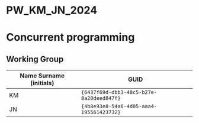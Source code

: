 # PW_KM_JN_2024
# Concurrent programming

## Working Group

| Name Surname (initials) | GUID                                     |
| ----------------------- | ---------------------------------------- |
| KM                      | `{6437f69d-dbb3-48c5-b27e-8a20deed847f}` |
| JN                      | `{4b8e93e8-54a6-4d05-aaa4-195561423732}` |
